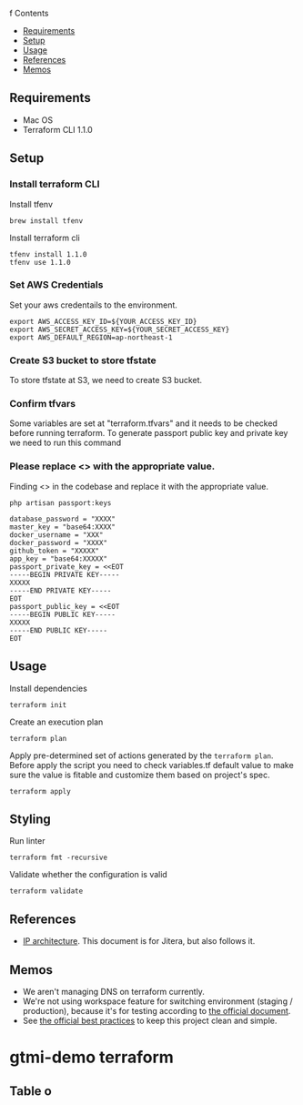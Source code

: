 f Contents
* [Requirements](##requirements)
* [Setup](##setup)
* [Usage](##usage)
* [References](##references)
* [Memos](##memos)

## Requirements
- Mac OS
- Terraform CLI 1.1.0

## Setup
### Install terraform CLI

Install tfenv
```
brew install tfenv
```

Install terraform cli
```
tfenv install 1.1.0
tfenv use 1.1.0
```


### Set AWS Credentials
Set your aws credentails to the environment.
```
export AWS_ACCESS_KEY_ID=${YOUR_ACCESS_KEY_ID}
export AWS_SECRET_ACCESS_KEY=${YOUR_SECRET_ACCESS_KEY}
export AWS_DEFAULT_REGION=ap-northeast-1
```

### Create S3 bucket to store tfstate
To store tfstate at S3, we need to create S3 bucket.

### Confirm tfvars
Some variables are set at "terraform.tfvars" and it needs to be checked before running terraform.
To generate passport public key and private key we need to run this command

### Please replace <<PLACEHOLDER>> with the appropriate value.
Finding <<PLACEHOLDER>> in the codebase and replace it with the appropriate value.

```
php artisan passport:keys
```

```
database_password = "XXXX"
master_key = "base64:XXXX"
docker_username = "XXX"
docker_password = "XXXX"
github_token = "XXXXX"
app_key = "base64:XXXXX"
passport_private_key = <<EOT
-----BEGIN PRIVATE KEY-----
XXXXX
-----END PRIVATE KEY-----
EOT
passport_public_key = <<EOT
-----BEGIN PUBLIC KEY-----
XXXXX
-----END PUBLIC KEY-----
EOT
```

## Usage

Install dependencies
```
terraform init
```

Create an execution plan
```
terraform plan
```

Apply pre-determined set of actions generated by the ` terraform plan `.
Before apply the script you need to check variables.tf default value to make sure the value is fitable and customize them based on project's spec.
```
terraform apply
```

## Styling

Run linter
```
terraform fmt -recursive
```

Validate whether the configuration is valid
```
terraform validate
```

## References
- [IP architecture](https://www.notion.so/iruuzainc/IP-architecture-85d035693086447c88fcf286f682d21b). This document is for Jitera, but  also follows it.


## Memos
- We aren't managing DNS on terraform currently.
- We're not using workspace feature for switching environment (staging / production), because it's for testing according to [the official document](https://www.terraform.io/docs/state/workspaces.html#when-to-use-multiple-workspaces).
- See [the official best practices](https://www.terraform-best-practices.com/) to keep this project clean and simple.
# gtmi-demo terraform

## Table o